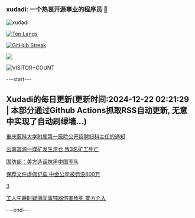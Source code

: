 ### xudadi: 一个热衷开源事业的程序员 👋

![xudadi](https://github-readme-stats-git-masterorgs-github-readme-stats-team.vercel.app/api?username=xudadi)

[![Top Langs](https://github-readme-stats.vercel.app/api/top-langs/?username=xudadi)](https://github.com/anuraghazra/github-readme-stats)

[![GitHub Streak](https://streak-stats.demolab.com?user=xudadi&locale=zh_Hans)](https://git.io/streak-stats)

![](https://raw.githubusercontent.com/xudadi/xudadi/main/assets/github-contribution-grid-snake.svg)

![VISITOR+COUNT](https://komarev.com/ghpvc/?username=xudadi&label=VISITOR+COUNT)


---start---

## Xudadi的每日更新(更新时间:2024-12-22 02:21:29 | 本部分通过Github Actions抓取RSS自动更新, 无意中实现了自动刷绿墙...)

[重庆医科大学附属第一医院公开招聘妇科主任的通知](https://www.gongkaoleida.com/article/2239436)

[云南富源一煤矿发生溃仓 致3名矿工死亡](https://m.163.com/news/article/JJV1RB3J000189PS.html)

[国防部：美方造谣抹黑中国军队](https://m.163.com/news/article/JJUVCVSD0534A4SC.html)

[保荐文件虚假记载 中金公司被罚没800万](https://m.163.com/news/article/JJU82E8O0530NLC9.html)

[3](https://m.163.com/touch/news/sub/domestic)

[工人午睡时疑遭同事钝器伤害致死 警方介入](https://m.163.com/news/article/JJUFSSC4053469LG.html)

---end---
